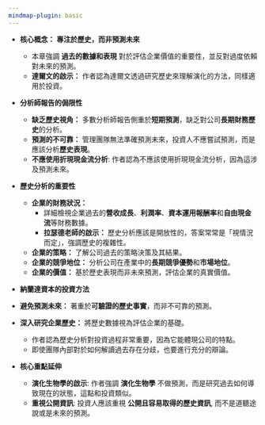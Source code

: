 ```yaml
---
mindmap-plugin: basic
---
```


- **核心概念：** **專注於歷史，而非預測未來**
    
    - 本章強調 **過去的數據和表現** 對於評估企業價值的重要性，並反對過度依賴對未來的預測。
    - **達爾文的啟示：** 作者認為達爾文透過研究歷史來理解演化的方法，同樣適用於投資。
- **分析師報告的侷限性**
    
    - **缺乏歷史視角：** 多數分析師報告側重於**短期預測**，缺乏對公司**長期財務歷史**的分析。
    - **預測的不可靠：** 管理團隊無法準確預測未來，投資人不應嘗試預測，而是應該分析**歷史表現**。
    - **不應使用折現現金流分析**: 作者認為不應該使用折現現金流分析，因為這涉及預測未來。
- **歷史分析的重要性**
    
    - **企業的財務狀況：**
        - 詳細檢視企業過去的**營收成長**、**利潤率**、**資本運用報酬率**和**自由現金流**等財務數據。
        - **拉瑟德老師的啟示：** 歷史分析應該是開放性的，答案常常是「視情況而定」，強調歷史的複雜性。
    - **企業的策略：** 了解公司過去的策略決策及其結果。
    - **企業的競爭地位：** 分析公司在產業中的**長期競爭優勢**和**市場地位**。
    - **企業的價值：** 基於歷史表現而非未來預測，評估企業的真實價值。
- **納蘭達資本的投資方法**
    
- **避免預測未來：** 著重於**可驗證的歷史事實**，而非不可靠的預測。
    
- **深入研究企業歷史：** 將歷史數據視為評估企業的基礎。
    
    - 作者認為歷史分析對投資過程非常重要，因為它能體現公司的特點。
    - 即使團隊內部對於如何解讀過去存在分歧，也要進行充分的辯論。
- **核心重點延伸**
    
    - **演化生物學的啟示**: 作者強調 **演化生物學** 不做預測，而是研究過去如何導致現在的狀態，這點和投資類似。
    - **重視公開資訊**: 投資人應該重視 **公開且容易取得的歷史資訊**, 而不是道聽途說或是未來的預測。